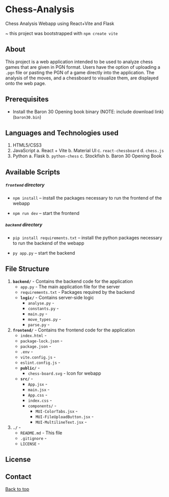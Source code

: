 <a name="top"></a>

# Chess-Analysis

Chess Analysis Webapp using React+Vite and Flask

~ this project was bootstrapped with `npm create vite`

## About

This project is a web application intended to be used to analyze chess games that are given in PGN format. Users have the option of uploading a `.pgn` file or pasting the PGN of a game directly into the application. The analysis of the moves, and a chessboard to visualize them, are displayed onto the web page.

## Prerequisites

- Install the Baron 30 Opening book binary (NOTE: include download link) (`baron30.bin`)

## Languages and Technologies used

1. HTML5/CSS3
2. JavaScript
    a. React + Vite
    b. Material UI
    c. `react-chessboard`
    d. `chess.js`
3. Python
    a. Flask
    b. `python-chess`
    c. Stockfish
    b. Baron 30 Opening Book


## Available Scripts

##### `frontend` directory

- `npm install` – install the packages necessary to run the frontend of the webapp

- `npm run dev` – start the frontend

##### `backend` directory

- `pip install requirements.txt` – install the python packages necessary to run the backend of the webapp

- `py app.py` – start the backend


## File Structure

1.  **`backend/`** - Contains the backend code for the application
    *   `app.py` - The main application file for the server
    *   `requirements.txt` - Packages required by the backend
    *   **`logic/`** - Contains server-side logic
        *   `analyse.py` -
        *   `constants.py` -
        *   `main.py` -
        *   `move_types.py` -
        *   `parse.py` -
2.  **`frontend/`** - Contains the frontend code for the application
    *   `index.html` - 
    *   `package-lock.json` -
    *   `package.json` -
    *   `.env` -
    *   `vite.config.js` -
    *   `eslint.config.js` -
    *   **`public/`** -
        *   `chess-board.svg` - Icon for webapp
    *   **`src/`** -
        *   `App.jsx` -
        *   `main.jsx` -
        *   `App.css` -
        *   `index.css` -
        *   `components/` -
            *   `MUI-ColorTabs.jsx` -
            *   `MUI-FileUploadButton.jsx` -
            *   `MUI-MultilineText.jsx` -
3.  **`./`** - 
    *   `README.md` - This file
    *   `.gitignore` - 
    *   `LICENSE` - 

## License

## Contact

[Back to top](#top)